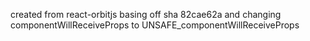 created from react-orbitjs basing off sha 82cae62a and changing componentWillReceiveProps to UNSAFE_componentWillReceiveProps
